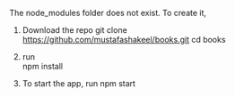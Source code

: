 

The node_modules folder does not exist. To create it,
1) Download  the repo
git clone https://github.com/mustafashakeel/books.git
cd books
2)  run  
npm install


3) To start the app, run
npm start